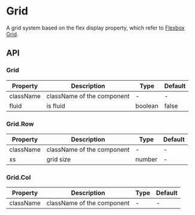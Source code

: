# Grid

A grid system based on the flex display property, which refer to [Flexbox Grid](http://flexboxgrid.com/).

<div id="demos"></div>

## API

### Grid

| Property  | Description                | Type    | Default |
| --------- | -------------------------- | ------- | ------- |
| className | className of the component | -       | -       |
| fluid     | is fluid                   | boolean | false   |

### Grid.Row

| Property  | Description                | Type   | Default |
| --------- | -------------------------- | ------ | ------- |
| className | className of the component | -      | -       |
| xs        | grid size                  | number | -       |

### Grid.Col

| Property  | Description                | Type | Default |
| --------- | -------------------------- | ---- | ------- |
| className | className of the component | -    | -       |
